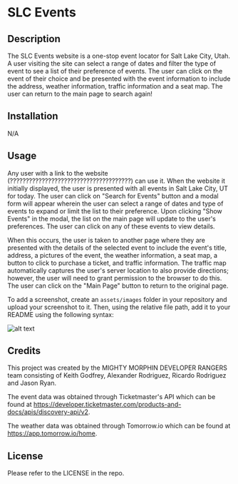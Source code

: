 # SLC Events

## Description

The SLC Events website is a one-stop event locator for Salt Lake City, Utah.  A user visiting the site can select a range of dates and filter the type of event to see a list of their preference of events.  The user can click on the event of their choice and be presented with the event information to include the address, weather information, traffic information and a seat map.  The user can return to the main page to search again!

## Installation

N/A

## Usage

Any user with a link to the website (??????????????????????????????????????) can use it.  When the website it initially displayed, the user is presented with all events in Salt Lake City, UT for today.  The user can click on "Search for Events" button and a modal form will appear wherein the user can select a range of dates and type of events to expand or limit the list to their preference.  Upon clicking "Show Events" in the modal, the list on the main page will update to the user's preferences.  The user can click on any of these events to view details.

When this occurs, the user is taken to another page where they are presented with the details of the selected event to include the event's title, address, a pictures of the event, the weather information, a seat map, a button to click to purchase a ticket, and traffic information.  The traffic map automatically captures the user's server location to also provide directions; however, the user will need to grant permission to the browser to do this.  The user can click on the "Main Page" button to return to the original page.

To add a screenshot, create an `assets/images` folder in your repository and upload your screenshot to it. Then, using the relative file path, add it to your README using the following syntax:

![alt text](assets/images/screenshot.png)

## Credits

This project was created by the MIGHTY MORPHIN DEVELOPER RANGERS team consisting of Keith Godfrey, Alexander Rodriguez, Ricardo Rodriguez and Jason Ryan.

The event data was obtained through Ticketmaster's API which can be found at https://developer.ticketmaster.com/products-and-docs/apis/discovery-api/v2.

The weather data was obtained through Tomorrow.io which can be found at https://app.tomorrow.io/home.

## License

Please refer to the LICENSE in the repo.
